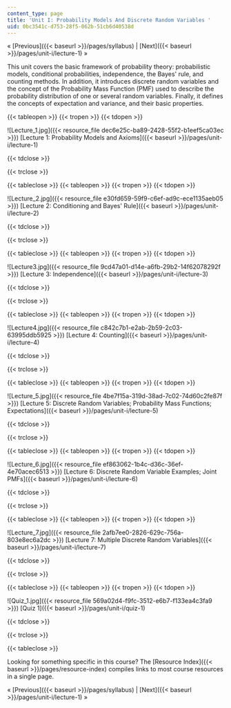 ```yaml
---
content_type: page
title: 'Unit I: Probability Models And Discrete Random Variables '
uid: 0bc3541c-d753-28f5-062b-51cb6d40538d
---
```


« [Previous]({{< baseurl >}}/pages/syllabus) | [Next]({{< baseurl >}}/pages/unit-i/lecture-1) »

This unit covers the basic framework of probability theory: probabilistic models, conditional probabilities, independence, the Bayes' rule, and counting methods. In addition, it introduces discrete random variables and the concept of the Probability Mass Function (PMF) used to describe the probability distribution of one or several random variables. Finally, it defines the concepts of expectation and variance, and their basic properties.

{{< tableopen >}}
{{< tropen >}}
{{< tdopen >}}


![Lecture_1.jpg]({{< resource_file dec6e25c-ba89-2428-55f2-b1eef5ca03ec >}}) [Lecture 1: Probability Models and Axioms]({{< baseurl >}}/pages/unit-i/lecture-1)


{{< tdclose >}}

{{< trclose >}}

{{< tableclose >}}
{{< tableopen >}}
{{< tropen >}}
{{< tdopen >}}


![Lecture_2.jpg]({{< resource_file e30fd659-59f9-c6ef-ad9c-ece1135aeb05 >}}) [Lecture 2: Conditioning and Bayes' Rule]({{< baseurl >}}/pages/unit-i/lecture-2)


{{< tdclose >}}

{{< trclose >}}

{{< tableclose >}}
{{< tableopen >}}
{{< tropen >}}
{{< tdopen >}}


![Lecture3.jpg]({{< resource_file 9cd47a01-d14e-a6fb-29b2-14f62078292f >}}) [Lecture 3: Independence]({{< baseurl >}}/pages/unit-i/lecture-3)


{{< tdclose >}}

{{< trclose >}}

{{< tableclose >}}
{{< tableopen >}}
{{< tropen >}}
{{< tdopen >}}


![Lecture4.jpg]({{< resource_file c842c7b1-e2ab-2b59-2c03-63995ddb5925 >}}) [Lecture 4: Counting]({{< baseurl >}}/pages/unit-i/lecture-4)


{{< tdclose >}}

{{< trclose >}}

{{< tableclose >}}
{{< tableopen >}}
{{< tropen >}}
{{< tdopen >}}


![Lecture_5.jpg]({{< resource_file 4be7f15a-319d-38ad-7c02-74d60c2fe87f >}}) [Lecture 5: Discrete Random Variables; Probability Mass Functions; Expectations]({{< baseurl >}}/pages/unit-i/lecture-5)


{{< tdclose >}}

{{< trclose >}}

{{< tableclose >}}
{{< tableopen >}}
{{< tropen >}}
{{< tdopen >}}


![Lecture_6.jpg]({{< resource_file ef863062-1b4c-d36c-36ef-4e70acec6513 >}}) [Lecture 6: Discrete Random Variable Examples; Joint PMFs]({{< baseurl >}}/pages/unit-i/lecture-6)


{{< tdclose >}}

{{< trclose >}}

{{< tableclose >}}
{{< tableopen >}}
{{< tropen >}}
{{< tdopen >}}


![Lecture_7.jpg]({{< resource_file 2afb7ee0-2826-629c-756a-803e8ec6a2dc >}}) [Lecture 7: Multiple Discrete Random Variables]({{< baseurl >}}/pages/unit-i/lecture-7)


{{< tdclose >}}

{{< trclose >}}

{{< tableclose >}}
{{< tableopen >}}
{{< tropen >}}
{{< tdopen >}}


![Quiz_1.jpg]({{< resource_file 569a02d4-f9fc-3512-e6b7-f133ea4c3fa9 >}}) [Quiz 1]({{< baseurl >}}/pages/unit-i/quiz-1)


{{< tdclose >}}

{{< trclose >}}

{{< tableclose >}}

Looking for something specific in this course? The [Resource Index]({{< baseurl >}}/pages/resource-index) compiles links to most course resources in a single page.

« [Previous]({{< baseurl >}}/pages/syllabus) | [Next]({{< baseurl >}}/pages/unit-i/lecture-1) »